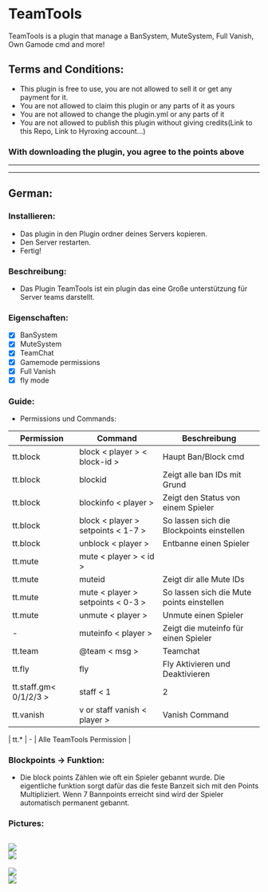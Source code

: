 # TeamTools
TeamTools is a plugin that manage a BanSystem, MuteSystem, Full Vanish, Own Gamode cmd and more!

## Terms and Conditions:
- This plugin is free to use, you are not allowed to sell it or get any payment for it.
- You are not allowed to claim this plugin or any parts of it as yours
- You are not allowed to change the plugin.yml or any parts of it
- You are not allowed to publish this plugin without giving credits(Link to this Repo, Link to Hyroxing account...)
### With downloading the plugin, you agree to the points above
--------------------
--------------------
## German:

### Installieren:
- Das plugin in den Plugin ordner deines Servers kopieren. 
- Den Server restarten. 
- Fertig!

### Beschreibung:
- Das Plugin TeamTools ist ein plugin das eine Große unterstützung für Server teams darstellt.

### Eigenschaften:
- [x] BanSystem
- [x] MuteSystem
- [x] TeamChat
- [x] Gamemode permissions
- [x] Full Vanish
- [x] fly mode

### Guide:

- Permissions und Commands:

| Permission | Command | Beschreibung |
| ------------- | ------------- |------------- |
| tt.block | block < player > < block-id > | Haupt Ban/Block cmd |
| tt.block | blockid | Zeigt alle ban IDs mit Grund |
| tt.block | blockinfo < player > | Zeigt den Status von einem Spieler |
| tt.block | block < player > setpoints < 1-7 > | So lassen sich die Blockpoints einstellen |
| tt.block | unblock < player > | Entbanne einen Spieler |
| tt.mute | mute < player > < id > |  |
| tt.mute | muteid | Zeigt dir alle Mute IDs |
| tt.mute | mute < player > setpoints < 0-3 > | So lassen sich die Mute points einstellen |
| tt.mute | unmute < player > | Unmute einen Spieler |
| - | muteinfo < player > | Zeigt die muteinfo für einen Spieler |
| tt.team | @team < msg > | Teamchat |
| tt.fly | fly | Fly Aktivieren und Deaktivieren |
| tt.staff.gm< 0/1/2/3 > | staff <gm> < 1|2|3 > <player> | Gamemode Command |
| tt.vanish | v or staff vanish < player > | Vanish Command |

| tt.* | - | Alle TeamTools Permission |
  
### Blockpoints -> Funktion:
- Die block points Zählen wie oft ein Spieler gebannt wurde. Die eigentliche funktion sorgt dafür das die feste Banzeit sich mit den Points Multipliziert. Wenn 7 Bannpoints erreicht sind wird der Spieler automatisch permanent gebannt.
  
  
### Pictures:
<img src="https://raw.githubusercontent.com/Hyroxing/TeamTools/master/TeamTools-Bilder/tt-block.PNG"></img> <br>
<img src="https://raw.githubusercontent.com/Hyroxing/TeamTools/master/TeamTools-Bilder/tt-blockid.PNG"></img> <br>
----------------------
<img src="https://raw.githubusercontent.com/Hyroxing/TeamTools/master/TeamTools-Bilder/tt-mute.PNG"></img> <br>
<img src="https://raw.githubusercontent.com/Hyroxing/TeamTools/master/TeamTools-Bilder/tt-muteid.PNG"></img> <br>
